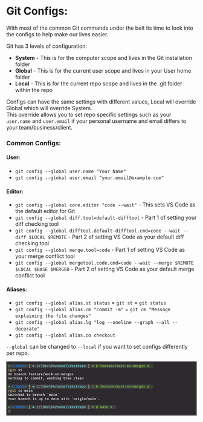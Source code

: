 
# Git Configs:

With most of the common Git commands under the belt its time to look into the configs to help make our lives easier.  

Git has 3 levels of configuration:
- **System** - This is for the computer scope and lives in the Git installation folder
- **Global** - This is for the current user scope and lives in your User home folder
- **Local** - This is for the current repo scope and lives in the .git folder within the repo

Configs can have the same settings with different values, Local will override Global which will override System.  
This override allows you to set repo specific settings such as your `user.name` and `user.email` if your personal username and email differs to your team/business/client.  

### Common Configs:
#### User:
- `git config --global user.name "Your Name"`
- `git config --global user.email "your.email@example.com"`
#### Editor:
- `git config --global core.editor "code --wait"` - This sets VS Code as the default editor for Git
- `git config --global diff.tool=default-difftool` - Part 1 of setting your diff checking tool
- `git config --global difftool.default-difftool.cmd=code --wait --diff $LOCAL $REMOTE` - Part 2 of setting VS Code as your default diff checking tool
- `git config --global merge.tool=code` - Part 1 of setting VS Code as your merge conflict tool
- `git config --global mergetool.code.cmd=code --wait --merge $REMOTE $LOCAL $BASE $MERGED` - Part 2 of setting VS Code as your default merge conflict tool
#### Aliases:
- `git config --global alias.st status` = `git st` = `git status`
- `git config --global alias.cm "commit -m"` = `git cm "Message explaining the file changes"`
- `git config --global alias.lg "log --oneline --graph --all --decorate"`
- `git config --global alias.co checkout`

`--global` can be changed to `--local` if you want to set configs differently per repo.

<kbd>![git-alias](../images/git-alias.png)</kbd>